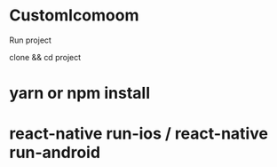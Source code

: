 # CustomIcomoom
Run project

clone && cd project

# yarn or npm install
# react-native run-ios / react-native run-android
